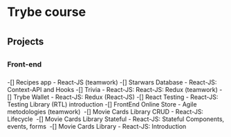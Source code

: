 # Trybe course <h1>
  
  ## Projects <h2>
  
  ### Front-end <h3>
  
 -[] Recipes app - React-JS (teamwork)
 -[] Starwars Database - React-JS: Context-API and Hooks
 -[] Trivia - React-JS: React-JS: Redux (teamwork)
 -[] Trybe Wallet - React-JS: Redux (React-JS)
 -[] React Testing - React-JS: Testing Library (RTL) introduction
 -[] FrontEnd Online Store - Agile metodologies (teamwork)
 -[] Movie Cards Library CRUD - React-JS: Lifecycle
 -[] Movie Cards Library Stateful - React-JS: Stateful Components, events, forms
 -[] Movie Cards Library - React-JS: Introduction
 
